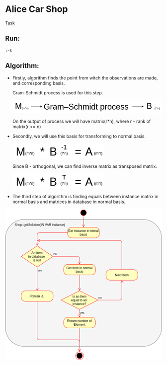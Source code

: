 # Alice Car Shop
[Task](test_task_roadAR.pdf)
## Run:
~~~
:~$ 
~~~
## Algorithm:
* Firstly, algorithm finds the point from witch the observations are made, and corresponding basis.

  Gram-Schmidt process is used for this step.
  
  ![Gram-Schmidt](Pic/gram-schmidt.png)
  
  On the output of process we will have matrix(r*n), where r - rank of matrix(r <= n)
* Secondly,  we will use this basis for transforming to normal basis.

  ![transform to normal basis](Pic/basis_normalisation_first.png)

  Since B - orthogonal, we can find inverse matrix as transposed matrix.

  ![transform to normal basis](Pic/basis_normalisation_second.png)
* The third step of algorithm is finding equals between instance matrix in normal basis and matrices in database in normal basis. 


![algorithm](Pic/algorithm.png)
